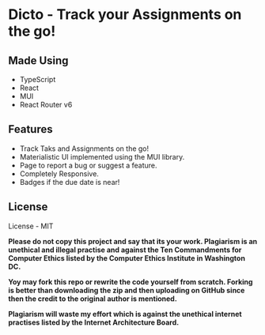 # Dicto - Track your Assignments on the go!

## Made Using

-   TypeScript
-   React
-   MUI
-   React Router v6

## Features

-   Track Taks and Assignments on the go!
-   Materialistic UI implemented using the MUI library.
-   Page to report a bug or suggest a feature.
-   Completely Responsive.
-   Badges if the due date is near!

## License

License - MIT

**Please do not copy this project and say that its your work. Plagiarism is an unethical and illegal practise and against the Ten Commandments for Computer Ethics listed by the Computer Ethics Institute in Washington DC.**

**Yoy may fork this repo or rewrite the code yourself from scratch. Forking is better than downloading the zip and then uploading on GitHub since then the credit to the original author is mentioned.**

**Plagiarism will waste my effort which is against the unethical internet practises listed by the Internet Architecture Board.**
